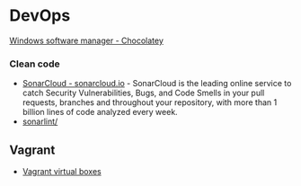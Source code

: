 # DevOps
[Windows software manager - Chocolatey](https://community.chocolatey.org/)

### Clean code
* [SonarCloud - sonarcloud.io](https://sonarcloud.io/welcome) - SonarCloud is the leading online service to catch Security Vulnerabilities, Bugs, and Code Smells in your pull requests, branches and throughout your repository, with more than 1 billion lines of code analyzed every week.
* [sonarlint/](https://www.sonarsource.com/products/sonarlint/)

## Vagrant
* [Vagrant virtual boxes](https://app.vagrantup.com/boxes/search)